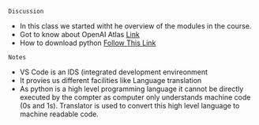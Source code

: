 `Discussion`

- In this class we started witht he overview of the modules in the course.
- Got to know about OpenAI Atlas [Link](https://openai.com/index/introducing-chatgpt-atlas)
- How to download python [Follow This Link](https://www.python.org/downloads/windows/)

`Notes`

- VS Code is an IDS (integrated development envireonment
- It provies us different facilities like Language translation
- As python is a high level programming language it cannot be directly executed by the compter as computer only understands machine code (0s and 1s). Translator is used to convert this high level language to machine readable code.
